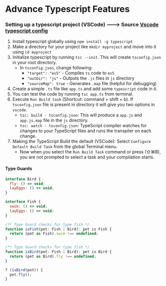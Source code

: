 # Advance Typescript Features

### Setting up a typescript project (VSCode) ---> Source [Vscode typescript config](https://code.visualstudio.com/docs/typescript/typescript-compiling)

1. Install typescript globally using `npm install -g typescript`
2. Make a directory for your project like `mkdir myproject` and move into it using `cd myproject`
3. Initialize typescript by running `tsc --init`. This will create `tsconfig.json` in your root directory.
   - In `tsconfig.json`, change following:
     - `"target": "es5"` - Compiles `ts` code to `es5`
     - `"outDir": "js"` - Outputs the `.js` files in `js` directory
     - `"sourceMap": true` - Generates `.map` file (helpful for debugging)
4. Create a simple `.ts` file like `app.ts` and add some `typescript` code in it.
5. You can test the code by running `tsc app.ts` from terminal.
6. Execute `Run Build task` (Shortcut: command + shift + b). If `tsconfig.json` file is present in directory it will give you two options in `vscode`.
   - `tsc: build - tsconfig.json`: This will produce a `app.js` and `app.js.map` file in the `js` directory.
   - `tsc: watch - tsconfig.json`: TypeScript compiler watches for changes to your TypeScript files and runs the transpiler on each change.
7. Making the TypeScript Build the default (VSCode): Select `Configure Default Build Task` from the global Terminal menu.
   - Now when you select the `Run Build Task` command or press (⇧⌘B), you are not prompted to select a task and your compilation starts.

#### Type Guards

```javascript
interface Bird {
  fly: () => void;
  layEggs: () => void;
}

interface Fish {
  swim: () => void;
  layEggs: () => void;
}

/** Type Guard checks for type fish */
function isFish(pet: Fish | Bird): pet is Fish {
  return (pet as Fish).swim !== undefined;
}

/** Type Guard checks for type fish */
function isBird(pet: Fish | Bird): pet is Bird {
  return (pet as Bird).fly !== undefined;
}

f (isBird(pet)) {
  pet.fly();
}
```

